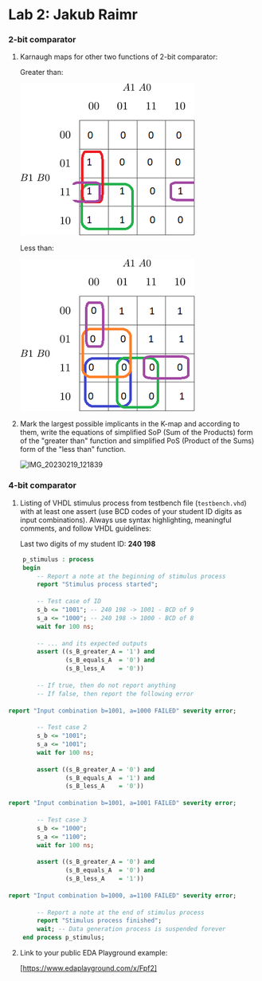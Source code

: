 # Lab 2: Jakub Raimr

### 2-bit comparator

1. Karnaugh maps for other two functions of 2-bit comparator:

   Greater than:

   ![SoP min](https://github.com/spiderpako/digital-electronics-1/blob/main/02-logic/kmap_greater%20than.png)

   Less than:

   ![PoS min](https://github.com/spiderpako/digital-electronics-1/blob/main/02-logic/kmap_less%20than.png)

2. Mark the largest possible implicants in the K-map and according to them, write the equations of simplified SoP (Sum of the Products) form of the "greater than" function and simplified PoS (Product of the Sums) form of the "less than" function.

   ![IMG_20230219_121839](https://user-images.githubusercontent.com/95495159/219946892-02645f8c-8d7b-42a9-ab00-810049cdbee8.jpg)

### 4-bit comparator

1. Listing of VHDL stimulus process from testbench file (`testbench.vhd`) with at least one assert (use BCD codes of your student ID digits as input combinations). Always use syntax highlighting, meaningful comments, and follow VHDL guidelines:

   Last two digits of my student ID: **240 198**

```vhdl
    p_stimulus : process
    begin
        -- Report a note at the beginning of stimulus process
        report "Stimulus process started";

        -- Test case of ID
        s_b <= "1001"; -- 240 198 -> 1001 - BCD of 9
        s_a <= "1000"; -- 240 198 -> 1000 - BCD of 8
        wait for 100 ns;
        
        -- ... and its expected outputs        
        assert ((s_B_greater_A = '1') and
                (s_B_equals_A  = '0') and
                (s_B_less_A    = '0'))
                
        -- If true, then do not report anything
        -- If false, then report the following error

report "Input combination b=1001, a=1000 FAILED" severity error;

        -- Test case 2
        s_b <= "1001";
        s_a <= "1001";
        wait for 100 ns;
         
        assert ((s_B_greater_A = '0') and
                (s_B_equals_A  = '1') and
                (s_B_less_A    = '0'))
                       
report "Input combination b=1001, a=1001 FAILED" severity error;

        -- Test case 3
        s_b <= "1000";
        s_a <= "1100";
        wait for 100 ns;
         
        assert ((s_B_greater_A = '0') and
                (s_B_equals_A  = '0') and
                (s_B_less_A    = '1'))
                       
report "Input combination b=1000, a=1100 FAILED" severity error;
       
        -- Report a note at the end of stimulus process
        report "Stimulus process finished";
        wait; -- Data generation process is suspended forever
    end process p_stimulus;
```

2. Link to your public EDA Playground example:

   [https://www.edaplayground.com/x/Fpf2]
